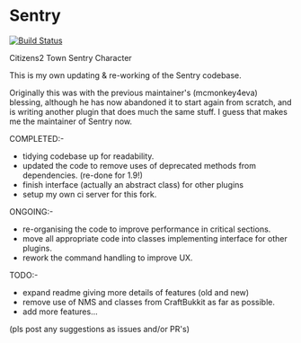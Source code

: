 # Sentry
[![Build Status](http://jabelpeeps.org/jenkins/buildStatus/icon?job=21st_Sentry)](http://jabelpeeps.org/jenkins/job/21st_Sentry)

Citizens2 Town Sentry Character

This is my own updating & re-working of the Sentry codebase.

Originally this was with the previous maintainer's (mcmonkey4eva) blessing, although he has now abandoned it to start again from scratch, and is writing another plugin that does much the same stuff.  I guess that makes me the maintainer of Sentry now.

COMPLETED:-
* tidying codebase up for readability.
* updated the code to remove uses of deprecated methods from dependencies. (re-done for 1.9!)
* finish interface (actually an abstract class) for other plugins
* setup my own ci server for this fork.

ONGOING:-
* re-organising the code to improve performance in critical sections.
* move all appropriate code into classes implementing interface for other plugins.
* rework the command handling to improve UX.

TODO:-
* expand readme giving more details of features (old and new)
* remove use of NMS and classes from CraftBukkit as far as possible.
* add more features... 

(pls post any suggestions as issues and/or PR's)
